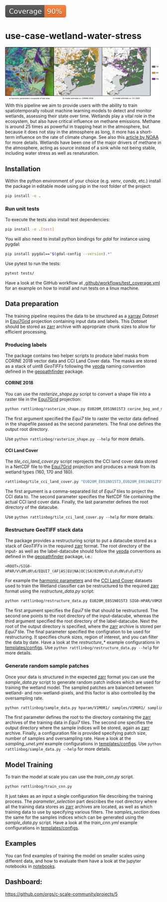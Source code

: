[![Coverage badge](https://github.com/c-scale-community/use-case-wetland-water-stress/raw/python-coverage-comment-action-data/badge.svg)](https://github.com/c-scale-community/use-case-wetland-water-stress/tree/python-coverage-comment-action-data)
# use-case-wetland-water-stress
![wetland-header](doc/images/wetland-header-img.png)
With this pipeline we aim to provide users with the ability to train spatiotemporally robust machine learning models to detect and monitor wetlands, assessing their state over time.
Wetlands play a vital role in the ecosystem, but also have critical influence on methane emissions.
Methane is around 25 times as powerful in trapping heat in the atmosphere, but because it does not stay in the atmosphere as long, it more has a short-term influence on the rate of climate change.
See also this [article by NOAA](https://www.noaa.gov/news-release/increase-in-atmospheric-methane-set-another-record-during-2021) for more details.
Wetlands have been one of the major drivers of methane in the atmosphere, acting as source instead of a sink while not being stable, including water stress as well as renaturation.

## Installation

Within the python environment of your choice (e.g. _venv_, _conda_, etc.) install the package in editable mode using pip in the root folder of the project:

```bash
pip install -e .
```
### Run unit tests

To execute the tests also install test dependencies:
```bash
pip install -e .[test]
```

You will also need to install python bindings for _gdal_ for instance using pygdal:

```bash
pip install pygdal=="$(gdal-config --version).*"
```

Use pytest to run the tests:

```bash
pytest tests/
```

Have a look at the GitHub workflow at [.github/workflows/test_coverage.yml](.github/workflows/test_coverage.yml) for an example on how to install and run tests on a linux machine.

## Data preparation

The training pipeline requires the data to be structured as a [xarray](https://docs.xarray.dev/) _Dataset_ in [Equi7Grid](https://github.com/TUW-GEO/Equi7Grid) projection containing input data and labels. This _Dataset_ should be stored as [zarr](https://zarr.dev/) archive with appropriate chunk sizes to allow for efficient processing.

### Producing labels
The package contains two helper scripts to produce label masks from CORINE 2018 vector data and CCI Land Cover data. The masks are stored as a stack of uint8 _GeoTIFFs_ following the [yeoda](https://github.com/TUW-GEO/yeoda) naming convention defined in the [geopathfinder](https://github.com/TUW-GEO/geopathfinder) package.

#### CORINE 2018
You can use the _rasterize_shape.py_ script to convert a shape file into a raster tile in the [Equi7Grid](https://github.com/TUW-GEO/Equi7Grid) projection:

```bash
python rattlinbog/rasterize_shape.py EU020M_E051N015T3 corine_bog_and_marshes.shp rasterized/CORINE_BOG_AND_MARSHES/V1M0R1/
```

The first argument specified the _Equi7_ tile to raster the vector data defined in the shapefile passed as the second parameters. 
The final one defines the output root directory. 

Use `python rattlinbog/rasterize_shape.py --help` for more details.

#### CCI Land Cover
The _tile_cci_land_cover.py_ script reprojects the CCI land cover data stored in a NetCDF file to the [Equi7Grid](https://github.com/TUW-GEO/Equi7Grid) projection and produces a mask from its wetland types (160, 170 and 180).

```bash
rattlinbog/tile_cci_land_cover.py "EU020M_E051N015T3,EU020M_E051N012T3" C3S-LC-L4-LCCS-Map-300m-P1Y-2016-v2.1.1.nc CCI/V1M0R1/EQUI7_EU020M/
```

The first argument is a comma-separated list of _Equi7_ tiles to project the CCI data to. 
The second parameter specifies the NetCDF file containing the actual CCI land cover data.
Finally, the last parameter defines the root directory of the datacube.

Use `python rattlinbog/tile_cci_land_cover.py --help` for more details.

### Restructure GeoTIFF stack data

The package provides a restructuring script to put a datacube stored as a stack of _GeoTIFFs_ in the required [zarr](https://zarr.dev/) format.
The root directory of the input- as well as the label-datacube should follow the [yeoda](https://github.com/TUW-GEO/yeoda) conventions as defined in the [geopathfinder](https://github.com/TUW-GEO/geopathfinder) package, i.e.:

```regexp
<ROOT>/SIG0-HPAR/V\dM\dR\d/EQUI7_(AF|AS|EU|NA|OC|SA)020M/E\d\d\dN\d\d\dT3/
```

For example the [harmonic parameters](https://doi.org/10.48436/x8p2j-1tj74) and the [CCI Land Cover](https://www.esa-landcover-cci.org/) datasets used to train the Wetland classifier can be restructured to the required [zarr](https://zarr.dev/) format using the _restructure_data.py_ script:

```bash
python rattlinbog/restructure_data.py EU020M_E051N015T3 SIG0-HPAR/V0M2R1/ CCI/V1M0R1/ hparam/V1M0R1/ restructure_hparams.yml
```

The first argument specifies the _Equi7_ tile that should be restructured.
The second one points to the root directory of the input-datacube, whereas the third argument specified the root directory of the label-datacube.
Next the root of the output directory is specified, where the [zarr](https://zarr.dev/) archive is stored per _Equi7_ tile.
The final parameter specified the configration to be used for restructuring.
It specifies chunk sizes, region of interest, and you can filter the data by date.
Have a look at the _restructure\_\*_ example configurations in [templates/configs](templates/configs).
Use `python rattlinbog/restructure_data.py --help` for more details.

### Generate random sample patches
Once your data is structured in the expected [zarr](https://zarr.dev/) format you can use the _sample_data.py_ script to generate random patch indices which are used for training the wetland model. The sampled patches are balanced between wetland- and non-wetland-pixels, and this factor is also controlled by the oversampling rate.

```bash
python rattlinbog/sample_data.py hparam/V1M0R1/ samples/V1M0R1/ sampling_unet.yml
```

The first parameter defines the root to the directory containing the [zarr](https://zarr.dev/) archives of the training data in _Equi7_ tiles.
The second one specifies the output directory where the sample indices will be stored, again as [zarr](https://zarr.dev/) archive.
Finally, a configuration file is provided specifying patch size, number of samples and oversampling rate.
Have a look at the _sampling_unet.yml_ example configurations in [templates/configs](templates/configs).
Use `python rattlinbog/sample_data.py --help` for more details.

## Model Training
To train the model at scale you can use the _train_cnn.py_ script. 
```bash
python rattlinbog/train_cnn.py
```
It just takes as an input a single configuration file describing the training process.
The _parameter_selection_ part describes the root directory where all the training data stores as [zarr](https://zarr.dev/) archives are located, as well as which training data to use by specifying various filters.
The _samples_section_ does the same for the samples indices which can be generated using the _sample_data.py_ script.
Have a look at the _train\_cnn.yml_ example configurations in [templates/configs](templates/configs).

## Examples
You can find examples of training the model on smaller scales using different data, and how to evaluate them have a look at the jupyter notebooks in [notebooks](notebooks/).

## Dashboard:
https://github.com/orgs/c-scale-community/projects/5
